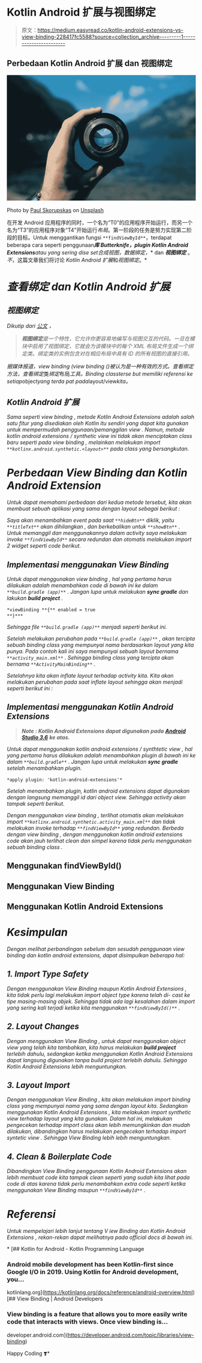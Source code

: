 # Kotlin Android 扩展与视图绑定

> 原文：<https://medium.easyread.co/kotlin-android-extensions-vs-view-binding-228417fc5588?source=collection_archive---------1----------------------->

## Perbedaan Kotlin Android 扩展 dan 视图绑定

![](img/60d18a42830ac0efcd6b4c683d75c16c.png)

Photo by [Paul Skorupskas](https://unsplash.com/@pawelskor?utm_source=unsplash&utm_medium=referral&utm_content=creditCopyText) on [Unsplash](https://unsplash.com/s/photos/view?utm_source=unsplash&utm_medium=referral&utm_content=creditCopyText)

在开发 Android 应用程序的同时，一个名为“T0”的应用程序开始运行，而另一个名为“T3”的应用程序对象“T4”开始运行*布局*。第一阶段的任务是努力实现第二阶段的目标。Untuk menggantikan fungsi `**findViewById**`，terdapat beberapa cara seperti penggunaan***库 Butterknife，plugin Kotlin Android Extensions****atau yang sering dise set***合成视图*，*数据绑定*，** dan ***视图绑定*** 。*不*，这篇文章我们将讨论 *Kotlin Android 扩展*和*视图绑定*。*

# *查看绑定 dan Kotlin Android 扩展*

## *视图绑定*

*Dikutip dari [*公文*](https://developer.android.com/topic/libraries/view-binding) *，**

> ***视图绑定**是一个特性，它允许你更容易地编写与视图交互的代码。一旦在模块中启用了视图绑定，它就会为该模块中的每个 XML 布局文件生成一个绑定类。绑定类的实例包含对在相应布局中具有 ID 的所有视图的直接引用。*

*据媒体报道，view binding (*view binding (*)被认为是一种有效的方式。查看绑定方法，查看绑定*类*绑定*布局*工具。*Binding class*terse but memiliki referensi ke setiap*object*yang terda pat pada*layout/view*kita。*

## *Kotlin Android 扩展*

*Sama seperti *view binding* , metode *Kotlin Android Extensions* adalah salah satu fitur yang disediakan oleh *Kotlin* itu sendiri yang dapat kita gunakan untuk mempermudah penggunaan/pemanggilan *view* . Namun, metode *kotlin android extensions* / *synthetic view* ini tidak akan menciptakan *class* baru seperti pada *view binding* , melainkan melakukan *import* `**kotlinx.android.synthetic.<layout>**` pada *class* yang bersangkutan.*

# *Perbedaan View Binding dan Kotlin Android Extension*

*Untuk dapat memahami perbedaan dari kedua metode tersebut, kita akan membuat sebuah aplikasi yang sama dengan *layout* sebagai berikut :*

*Saya akan menambahkan *event* pada saat `**hideBtn**` diklik, yaitu `**titleTxt**` akan dihilangkan *,* dan berkebalikan untuk `**showBtn**` *.* Untuk memanggil dan menggunakannya dalam *activity* saya melakukan *invoke* `**findViewById**` secara redundan dan otomatis melakukan *import* 2 *widget* seperti *code* berikut.*

## *Implementasi menggunakan View Binding*

*Untuk dapat menggunakan *view binding* , hal yang pertama harus dilakukan adalah menambahkan *code* di bawah ini ke dalam `**build.gradle (app)**` . Jangan lupa untuk melakukan ***sync gradle*** dan lakukan ***build project*** *.**

```
*viewBinding **{** enabled = true
**}***
```

*Sehingga file `**build.gradle (app)**` menjadi seperti berikut ini.*

*Setelah melakukan perubahan pada `**build.gradle (app)**` , akan tercipta sebuah *binding class* yang mempunyai nama berdasarkan *layout* yang kita punya. Pada contoh kali ini saya mempunyai sebuah *layout* bernama `**activity_main.xml**` . Sehingga *binding class* yang tercipta akan bernama `**ActivityMainBinding**` .*

*Setelahnya kita akan *inflate layout* terhadap *activity* kita. Kita akan melakukan perubahan pada saat *inflate layout* sehingga akan menjadi seperti berikut ini :*

## *Implementasi menggunakan Kotlin Android Extensions*

> ***Note : Kotlin Android Extensions dapat digunakan pada** [**Android Studio 3.6**](https://developer.android.com/studio/preview) **ke atas.***

*Untuk dapat menggunakan *kotlin android extensions* / *synthtetic view* , hal yang pertama harus dilakukan adalah menambahkan plugin di bawah ini ke dalam `**build.gradle**` . Jangan lupa untuk melakukan ***sync gradle*** setelah menambahkan plugin.*

```
*apply plugin: 'kotlin-android-extensions'*
```

*Setelah menambahkan plugin, *kotlin android extensions* dapat digunakan dengan langsung memanggil *id* dari *object view.* Sehingga *activity* akan tampak seperti berikut.*

*Dengan menggunakan *view binding* , terlihat otomatis akan melakukan import `**kotlinx.android.synthetic.activity_main.xml**` dan tidak melakukan *invoke* terhadap `**findViewById**` yang redundan. Berbeda dengan *view binding* , dengan menggunakan *kotlin android extensions code* akan jauh terlihat *clean* dan simpel karena tidak perlu menggunakan sebuah *binding class* .*

## ****Menggunakan findViewById()****

## ****Menggunakan View Binding****

## ****Menggunakan Kotlin Android Extensions****

# *Kesimpulan*

*Dengan melihat perbandingan sebelum dan sesudah penggunaan *view binding* dan *kotlin android extensions,* dapat disimpulkan beberapa hal:*

## *1\. Import Type Safety*

*Dengan menggunakan *View Binding* maupun *Kotlin Android Extensions* , kita tidak perlu lagi melakukan *import object type* karena telah di- *cast* ke tipe masing-masing objek. Sehingga tidak ada lagi kesalahan dalam import yang sering kali terjadi ketika kita menggunakan `**findViewById()**` .*

## *2\. Layout Changes*

*Dengan menggunakan *View Binding* , untuk dapat menggunakan *object view* yang telah kita tambahkan, kita harus melakukan ***build project*** terlebih dahulu, sedangkan ketika menggunakan *Kotlin Android Extensions* dapat langsung digunakan tanpa *build project* terlebih dahulu. Sehingga *Kotlin Android Extensions* lebih menguntungkan.*

## *3\. Layout Import*

*Dengan menggunakan *View Binding* , kita akan melakukan *import binding class* yang mempunyai nama yang sama dengan *layout* kita. Sedangkan menggunakan *Kotlin Android Extensions* , kita melakukan *import synthetic view* terhadap *layout* yang kita gunakan. Dalam hal ini, melakukan pengecekan terhadap *import class* akan lebih memungkinkan dan mudah dilakukan, dibandingkan harus melakukan pengecekan terhadap *import syntetic view* . Sehingga *View Binding* lebih lebih menguntungkan.*

## *4\. Clean & Boilerplate Code*

*Dibandingkan *View Binding* penggunaan *Kotlin Android Extensions* akan lebih membuat *code* kita tampak *clean* seperti yang sudah kita lihat pada *code* di atas karena tidak perlu menambahkan *extra code* seperti ketika menggunakan *View Binding* maupun `**findViewById**` .*

# *Referensi*

*Untuk mempelajari lebih lanjut tentang V *iew Binding* dan *Kotlin Android Extensions* , rekan-rekan dapat melihatnya pada *official docs* di bawah ini.*

*[](https://kotlinlang.org/docs/reference/android-overview.html) [## Kotlin for Android - Kotlin Programming Language

### Android mobile development has been Kotlin-first since Google I/O in 2019\. Using Kotlin for Android development, you…

kotlinlang.org](https://kotlinlang.org/docs/reference/android-overview.html) [](https://developer.android.com/topic/libraries/view-binding) [## View Binding | Android Developers

### View binding is a feature that allows you to more easily write code that interacts with views. Once view binding is…

developer.android.com](https://developer.android.com/topic/libraries/view-binding) 

Happy Coding ❣️*